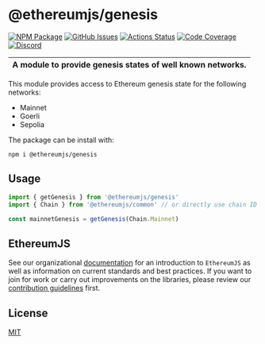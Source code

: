# @ethereumjs/genesis

[![NPM Package][genesis-npm-badge]][genesis-npm-link]
[![GitHub Issues][genesis-issues-badge]][genesis-issues-link]
[![Actions Status][genesis-actions-badge]][genesis-actions-link]
[![Code Coverage][genesis-coverage-badge]][genesis-coverage-link]
[![Discord][discord-badge]][discord-link]

| A module to provide genesis states of well known networks. |
| ---------------------------------------------------------- |

This module provides access to Ethereum genesis state for the following networks:

- Mainnet
- Goerli
- Sepolia

The package can be install with:

```shell
npm i @ethereumjs/genesis
```

## Usage

```typescript
import { getGenesis } from '@ethereumjs/genesis'
import { Chain } from '@ethereumjs/common' // or directly use chain ID

const mainnetGenesis = getGenesis(Chain.Mainnet)
```

## EthereumJS

See our organizational [documentation](https://ethereumjs.readthedocs.io) for an introduction to `EthereumJS` as well as information on current standards and best practices. If you want to join for work or carry out improvements on the libraries, please review our [contribution guidelines](https://ethereumjs.readthedocs.io/en/latest/contributing.html) first.

## License

[MIT](https://opensource.org/licenses/MIT)

[discord-badge]: https://img.shields.io/static/v1?logo=discord&label=discord&message=Join&color=blue
[discord-link]: https://discord.gg/TNwARpR
[genesis-npm-badge]: https://img.shields.io/npm/v/@ethereumjs/genesis.svg
[genesis-npm-link]: https://www.npmjs.com/package/@ethereumjs/genesis
[genesis-issues-badge]: https://img.shields.io/github/issues/ethereumjs/ethereumjs-monorepo/package:%20genesis?label=issues
[genesis-issues-link]: https://github.com/ethereumjs/ethereumjs-monorepo/issues?q=is%3Aopen+is%3Aissue+label%3A"package%3A+genesis"
[genesis-actions-badge]: https://github.com/ethereumjs/ethereumjs-monorepo/workflows/Genesis/badge.svg
[genesis-actions-link]: https://github.com/ethereumjs/ethereumjs-monorepo/actions?query=workflow%3A%22Genesis%22
[genesis-coverage-badge]: https://codecov.io/gh/ethereumjs/ethereumjs-monorepo/branch/master/graph/badge.svg?flag=genesis
[genesis-coverage-link]: https://codecov.io/gh/ethereumjs/ethereumjs-monorepo/tree/master/packages/genesis
